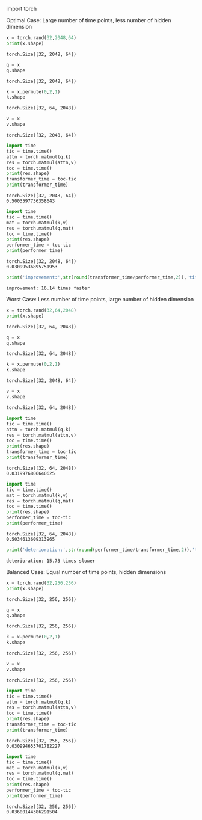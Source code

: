 import torch

Optimal Case: Large number of time points, less number of hidden dimension


```python
x = torch.rand(32,2048,64)
print(x.shape)
```

    torch.Size([32, 2048, 64])
    


```python
q = x
q.shape
```




    torch.Size([32, 2048, 64])




```python
k = x.permute(0,2,1)
k.shape
```




    torch.Size([32, 64, 2048])




```python
v = x
v.shape
```




    torch.Size([32, 2048, 64])




```python
import time
tic = time.time()
attn = torch.matmul(q,k)
res = torch.matmul(attn,v)
toc = time.time()
print(res.shape)
transformer_time = toc-tic
print(transformer_time)
```

    torch.Size([32, 2048, 64])
    0.5003597736358643
    


```python
import time
tic = time.time()
mat = torch.matmul(k,v)
res = torch.matmul(q,mat)
toc = time.time()
print(res.shape)
performer_time = toc-tic
print(performer_time)
```

    torch.Size([32, 2048, 64])
    0.03099536895751953
    


```python
print('improvement:',str(round(transformer_time/performer_time,2)),'times faster')
```

    improvement: 16.14 times faster
    

Worst Case: Less number of time points, large number of hidden dimension


```python
x = torch.rand(32,64,2048)
print(x.shape)
```

    torch.Size([32, 64, 2048])
    


```python
q = x
q.shape
```




    torch.Size([32, 64, 2048])




```python
k = x.permute(0,2,1)
k.shape
```




    torch.Size([32, 2048, 64])




```python
v = x
v.shape
```




    torch.Size([32, 64, 2048])




```python
import time
tic = time.time()
attn = torch.matmul(q,k)
res = torch.matmul(attn,v)
toc = time.time()
print(res.shape)
transformer_time = toc-tic
print(transformer_time)
```

    torch.Size([32, 64, 2048])
    0.0319976806640625
    


```python
import time
tic = time.time()
mat = torch.matmul(k,v)
res = torch.matmul(q,mat)
toc = time.time()
print(res.shape)
performer_time = toc-tic
print(performer_time)
```

    torch.Size([32, 64, 2048])
    0.5034613609313965
    


```python
print('deterioration:',str(round(performer_time/transformer_time,2)),'times slower')
```

    deterioration: 15.73 times slower
    

Balanced Case: Equal number of time points, hidden dimensions


```python
x = torch.rand(32,256,256)
print(x.shape)
```

    torch.Size([32, 256, 256])
    


```python
q = x
q.shape
```




    torch.Size([32, 256, 256])




```python
k = x.permute(0,2,1)
k.shape
```




    torch.Size([32, 256, 256])




```python
v = x
v.shape
```




    torch.Size([32, 256, 256])




```python
import time
tic = time.time()
attn = torch.matmul(q,k)
res = torch.matmul(attn,v)
toc = time.time()
print(res.shape)
transformer_time = toc-tic
print(transformer_time)
```

    torch.Size([32, 256, 256])
    0.030994653701782227
    


```python
import time
tic = time.time()
mat = torch.matmul(k,v)
res = torch.matmul(q,mat)
toc = time.time()
print(res.shape)
performer_time = toc-tic
print(performer_time)
```

    torch.Size([32, 256, 256])
    0.03600144386291504
    

